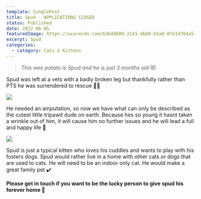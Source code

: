 ```yaml
---
template: SinglePost
title: Spud - APPLICATIONS CLOSED
status: Published
date: 2022-06-05
featuredImage: https://ucarecdn.com/626dd089-2141-4bb0-b5a8-8fe1d704a5f8/
excerpt: Spud
categories:
  - category: Cats & Kittens
---
```

> *This wee potato is Spud and he is just 3 months old* 😻

Spud was left at a vets with a badly broken leg but thankfully rather than PTS he was surrendered to rescue 🙏🏼

![](https://ucarecdn.com/7692e5fc-cbc3-4b28-9a2d-4b4c4ad535df/)

He needed an amputation, so now we have what can only be described as the cutest little tripawd dude on earth. Because hes so young it hasnt taken a wrinkle out of him, it will cause him no further issues and he will lead a full and happy life 🤗

![](https://ucarecdn.com/79f24b9a-8f33-4b84-a087-a95fb66760ef/)

Spud is just a typical kitten who loves his cuddles and wants to play with his fosters dogs. Spud would rather live in a home with other cats or dogs that are used to cats. He will need to be an indoor only cat. He would make a great family pet ✔️

**Please get in touch if you want to be the lucky person to give spud his forever home 🏡**